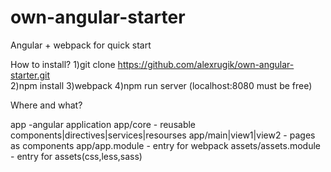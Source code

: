 # own-angular-starter
Angular + webpack for quick start

How to install?
1)git clone https://github.com/alexrugik/own-angular-starter.git </br>
2)npm install
3)webpack
4)npm run server (localhost:8080 must be free)

Where and what?

app -angular application
app/core - reusable components|directives|services|resourses
app/main|view1|view2 - pages as components
app/app.module - entry for webpack
assets/assets.module - entry for assets(css,less,sass)

